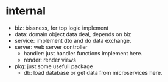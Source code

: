 # internal

- biz: bissness, for top logic implement
- data: domain object data deal, depends on biz
- service: implement dto and do data exchange.
- server: web server controller
    - handler: just handler functions implement here.
    - render: render views
- pkg: just some usefull package
    - db: load database or get data from microservices here.
